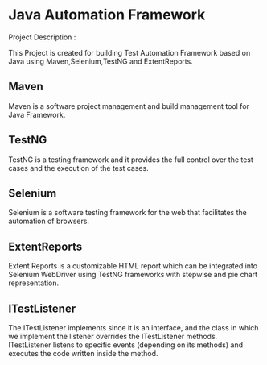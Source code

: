 # Java Automation Framework

Project Description :

This Project is created for building Test Automation Framework based on Java using Maven,Selenium,TestNG and ExtentReports.

## Maven
Maven is a software project management and build management tool for Java Framework.

## TestNG
TestNG is a testing framework and it provides the full control over the test cases and the execution of the test cases.

## Selenium
Selenium is a software testing framework for the web that facilitates the automation of browsers.

## ExtentReports
Extent Reports is a customizable HTML report which can be integrated into Selenium WebDriver using TestNG frameworks with stepwise and pie chart representation.

## ITestListener
The ITestListener implements since it is an interface, and the class in which we implement the listener overrides the ITestListener methods. 
ITestListener listens to specific events (depending on its methods) and executes the code written inside the method. 


